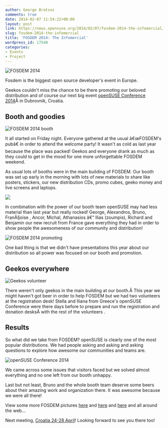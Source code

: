 ```yaml
---
author: George Bratsos
comments: true
date: 2014-02-07 11:54:22+00:00
layout: post
link: https://news.opensuse.org/2014/02/07/fosdem-2014-the-infomercial/
slug: fosdem-2014-the-infomercial
title: 'FOSDEM 2014: The Infomercial'
wordpress_id: 17540
categories:
- Events
- Project
---
```


![FOSDEM 2014](https://lh6.googleusercontent.com/-LRfDXy4oYSc/Uu0UxaxPZFI/AAAAAAAAF50/Htc4gJ511p8/w1298-h865-no/DSC_0090.JPG)

Fosdem is the biggest open source developer's event in Europe.

Geekos couldn't miss the chance to be there promoting our beloved distribution and of course our next big event [openSUSE Conference 2014](https://conference.opensuse.org/)Â in Dubrovnik, Croatia.









<!-- more -->


## Booth and goodies


![FOSDEM 2014 booth](https://lh4.googleusercontent.com/-jA7pivKgpJg/Uu5pNZfs2lI/AAAAAAAAGWs/HCH8cFoAV4A/w1298-h865-no/DSC_0236.JPG)

It all started on Friday night. Everyone gathered at the usual â€œFOSDEM's pubâ€ in order to attend the welcome party! It wasn't as cold as last year because the place was packed! Geekos and everyone drank as much as they could to get in the mood for one more unforgettable FOSDEM weekend.

As usual lots of booths were in the main building of FOSDEM. Our booth was set up early in the morning with lots of new materials to share like posters, stickers, our new distribution CDs, promo cubes, geeko money and live screens and laptops.



![](https://lh6.googleusercontent.com/-1bZrlwoMd2s/Uu5o2ZwQmdI/AAAAAAAAGMs/gMsl11R9ebs/w1298-h865-no/DSC_0222.JPG)

In combination with the power of our booth team openSUSE may had less material than last year but really rocked! George, Alexandros, Bruno, FranÃ§oise , Ancor, Michal, Athanasios â€“ Ilias (zoumpis), Richard and Benjamin our new recruit from France gave everything they had in order to show people the awesomeness of our community and distribution!

![FOSDEM 2014 promoting](https://lh6.googleusercontent.com/-d33I8upE82w/Uu5EQOSPUOI/AAAAAAAAFTI/ky2weh0M6ds/w1153-h865-no/20140202_122622.jpg)





One bad thing is that we didn't have presentations this year about our distribution so all power was focused on our booth and promotion.


## 







## 




## Geekos everywhere


![Geekos volunteer](https://lh5.googleusercontent.com/-eiJ5KFU28Oo/Uu0SfLxpbkI/AAAAAAAAGZs/jrxISYhl_yw/w1298-h865-no/DSC_0054.JPG)

There weren't only geekos in the main building at our booth.Â This year we might haven't got beer in order to help FOSDEM but we had two volunteers at the registration desk! Stella and Iliana from Greece's openSUSE Conference were there days before to prepare and run the registration and donation desksÂ with the rest of the volunteers .






## Results


So what did we take from FOSDEM? openSUSE is clearly one of the most popular distributions. We had people asking and asking and asking questions to explore how awesome our communities and teams are.

![openSUSE Conference 2014](https://lh3.googleusercontent.com/-aPiGzyjxSRw/Uu5plVw5GvI/AAAAAAAAGOQ/CqZIvv7glLM/w1298-h865-no/DSC_0241.JPG)

We came across some issues that visitors faced but we solved almost everything and no one left from our booth unhappy.

Last but not least, Bruno and the whole booth team deserve some beers about their amazing work and organization there. It was awesome because we were all there!

View some more FOSDEM pictures [here](https://plus.google.com/u/0/photos/106984497522620355261/albums/5975686602882515537) and [here](https://plus.google.com/photos/113385548251515365143/albums/5975449985930381729) and [here](https://plus.google.com/photos/113385548251515365143/albums/5975822579109839409) and all around the web...

Next meeting, [Croatia 24-28 April](https://conference.opensuse.org/)! Looking forward to see you there too!
